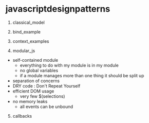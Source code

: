 # javascriptdesignpatterns

1) classical_model

2) bind_example

3) context_examples

4) modular_js
- self-contained module
  - everything to do with my module is in my module
  - no global variables
  - if a module manages more than one thing it should be split up
- separation of concerns
- DRY code : Don't Repeat Yourself
- efficient DOM usage
    - very few $(selections)
- no memory leaks
    - all events can be unbound

5) callbacks
